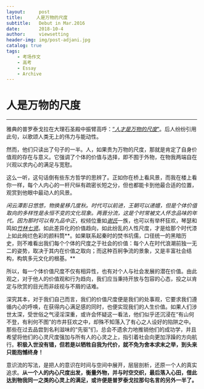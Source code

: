 ```yaml
---
layout:     post
title:     人是万物的尺度
subtitle:   Debut in Mar.2016
date:       2018-10-4
author:     viewsetting
header-img: img/post-adjani.jpg
catalog: true
tags:
    - 考场作文
    - 高考
    - Essay
    - Archive
---
```

# 人是万物的尺度


---

雅典的普罗泰戈拉在大理石圣殿中振臂高呼：[“*人才是万物的尺度*”][1]。后人纷纷引用此句，以歌颂人类无上的伟力与能动性。

然而，他们只读出了句子的一半。人，如果贵为万物的尺度，那就是肯定了自身价值观的存在与意义。它强调了个体的价值与选择，即不囿于外物，在物我两端自在兴观以求内心的满足与宽慰。

这么一听，这句话倒有些东方哲学的思辨了。正如你在桥上看风景，而我在楼上看你一样，每个人内心的一杆尺纵有疏密长短之分，但也都能卡到他最合适的位置，观赏到他眼中最动人的风景。

*闲云潭影日悠悠，物换星移几度秋。*时代可以前进，王朝可以递嬗，但是个体价值取向的多样性是永恒不变的文化现象。两晋分流，这是个时常被文人怀念品味的年代。因为那时可以有*九品中正*，权倾位重如[*谢氏*][2]一族，也可以有举杯狂欢，琴瑟和鸣如[*竹林七贤*][3]。如此差异化的价值趋向，如此纷乱的人性尺度，才是给那个时代漆上如此绚烂色彩的颜料筒**。如果联系起秦时的焚书坑儒，口径统一的黑暗历史，则不难看出我们每个个体的尺度之于社会的价值：每个人在时代浪潮前独一无二的姿势，取决于其内在价值之取向；而这种百舸争流的景象，又是丰富社会结构，构筑多元文化的根基。**

所以，每一个体价值尺度不仅有相异性，也有对个人与社会发展的潜在价值。由此观之，对于他人的价值观和行为趋向，我们应当秉持开放与包容的心态，投之以肯定与欣赏的目光而非歧视与不屑的诘难。

深究其本，对于我们自己而言，我们的价值尺度便是我们的处事观，它要求我们遵循内心的呼唤，在获得内心满足感的同时，也便实现我们的人生价值。如果人们涉世太深，受世俗之气浸淫深重，或许会怀疑这一看法，他们似乎还沉浸在“有山何不登，有利何不图”的市井狂欢之中，却殊不知落入了有心之人设好的陷阱之中。那些在过去品尝到名利滋味的“先驱”们，总会不遗余力地推销他们的成功学，并且希望将他们的心灵尺度强加与所有人的心灵之上，指引着社会向更加浮躁的方向航行。**积极入世没有错，但若是以牺牲自我为代价，就不免为舍本求末之举，到头来只能抱憾终身！**

意识流的写法，是把人的意识在时间与空间中展开，层层剖析，还原一个人的真实追求。**从一个人的内心尺度出发，衡量外物，并与时空交织，最后落入心田，借此达到物我同一之类的心灵上的满足，或许便是普罗泰戈拉那句名言的另外一半了。**


  [1]: https://zh.wikipedia.org/zh-hans/%E6%99%AE%E7%BD%97%E6%B3%B0%E6%88%88%E6%8B%89
  [2]: https://zh.wikipedia.org/wiki/%E9%99%88%E9%83%A1%E8%B0%A2%E6%B0%8F
  [3]: https://zh.wikipedia.org/zh-hans/%E7%AB%B9%E6%9E%97%E4%B8%83%E8%B4%A4
